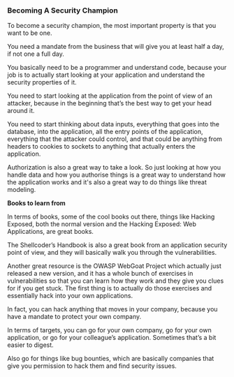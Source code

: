 ### Becoming A Security Champion

To become a security champion, the most important property is that you want to be one.

You need a mandate from the business that will give you at least half a day, if not one a full day.

You basically need to be a programmer and understand code, because your job is to actually start looking at your application and understand the security properties of it.

You need to start looking at the application from the point of view of an attacker, because in the beginning that’s the best way to get your head around it.

You need to start thinking about data inputs, everything that goes into the database, into the application, all the entry points of the application, everything that the attacker could control, and that could be anything from headers to cookies to sockets to anything that actually enters the application.

Authorization is also a great way to take a look. So just looking at how you handle data and how you authorise things is a great way to understand how the application works and it's also a great way to do things like threat modeling.

**Books to learn from**

In terms of books, some of the cool books out there, things like Hacking Exposed, both the normal version and the Hacking Exposed: Web Applications, are great books.

The Shellcoder’s Handbook is also a great book from an application security point of view, and they will basically walk you through the vulnerabilities.

Another great resource is the OWASP WebGoat Project which actually just released a new version, and it has a whole bunch of exercises in vulnerabilities so that you can learn how they work and they give you clues for if you get stuck. The first thing is to actually do those exercises and essentially hack into your own applications.

In fact, you can hack anything that moves in your company, because you have a mandate to protect your own company.

In terms of targets, you can go for your own company, go for your own application, or go for your colleague’s application. Sometimes that’s a bit easier to digest.

Also go for things like bug bounties, which are basically companies that give you permission to hack them and find security issues.
